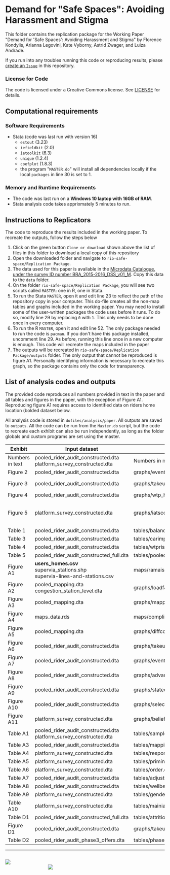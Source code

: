 # Demand for "Safe Spaces": Avoiding Harassment and Stigma

This folder contains the replication package for the Working Paper "Demand for 'Safe Spaces': Avoiding Harassment and Stigma" by Florence Kondylis, Arianna Legovini, Kate Vyborny, Astrid Zwager, and Luiza Andrade.

If you run into any troubles running this code or reproducing results, please [create an `Issue`](https://github.com/worldbank/rio-safe-space/issues/new) in this repository.

### License for Code

The code is licensed under a Creative Commons license. See [LICENSE](https://github.com/worldbank/rio-safe-space/blob/master/Replication%20Package/LICENSE) for details.


Computational requirements
---------------------------

### Software Requirements

- Stata (code was last run with version 16)
  - `estout` (3.23)
  - `iefieldkit` (2.0)
  - `ietoolkit` (6.3)
  - `unique` (1.2.4)
  - `coefplot` (1.8.3)
  - the program "`MASTER.do`" will install all dependencies locally if the local `packages` in line 30 is set to 1.

### Memory and Runtime Requirements

- The code was last run on a **Windows 10 laptop with 16GB of RAM**. 
- Stata analysis code takes apprixmately 5 minutes to run.

Instructions to Replicators
---------------------------

The code to reproduce the results included in the working paper. To recreate the outputs, follow the steps below
1. Click on the green button `Clone or download` shown above the list of files in this folder to download a local copy of this repository
1. Open the downloaded folder and navigate to `rio-safe-space/Replication Package`.
1. The data used for this paper is available in the [Microdata Catalogue, under the survey ID number BRA_2015-2016_DSS_v01_M](https://microdatalib.worldbank.org/index.php/catalog/11600). Copy this data to the `data` folder.
1. On the folder `rio-safe-space/Replication Package`, you will see two scripts called `MASTER`: one in R, one in Stata.
1. To run the Stata `MASTER`, open it and edit line 23 to reflect the path of the repository copy in your computer. This do-file creates all the non-map tables and graphs included in the working paper. You may need to install some of the user-written packages the code uses before it runs. To do so, modify line 29 by replacing `0` with `1`. This only needs to be done once in every computer.
1. To run the R `MASTER`, open it and edit line 52. The only package needed to run the code is `pacman`. If you don't have this package installed, uncomment line 29. As before, running this line once in a new computer is enough. This code will recreate the maps included in the paper
1. The outputs will be recreated in `rio-safe-space/Replication Package/outputs` folder. The only output that cannot be reproduced is figure A1. Personally identifying information is necessary to recreate this graph, so the package contains only the code for transparency.

List of analysis codes and outputs
-------------------------------

The provided code reproduces all numbers provided in text in the paper and all tables and figures in the paper, with the exception of Figure A1. Reproducing figure A1 requires access to identified data on riders home location (bolded dataset below.

All analysis code is stored in `dofiles/analysis/paper`. All outputs are saved to `outputs`. All the code can be run from the `Master.do` script, but the code to recreate each exhibit can also be run independently, as long as the folder globals and custom programs are set using the master.

| Exhibit    | Input dataset | Program | Output file |
|------------|---------------|---------|-------------|
| Numbers in text | pooled_rider_audit_constructed.dta <br> platform_survey_constructed.dta | Numbers in main text.do |  |
| Figure 2 | pooled_rider_audit_constructed.dta | graphs/eventstudy_bypremium.do | graphs/eventstudy_bypremium.png |
| Figure 3 | pooled_rider_audit_constructed.dta | graphs/takeup.do | graphs/takeup_fe.png <br> graphs/takeup_person.png |
| Figure 4 | pooled_rider_audit_constructed.dta | graphs/wtp_harass.do | graphs/wtp_harass.png |
| Figure 5 | platform_survey_constructed.dta | graphs/iatscores.do | graphs/IAT_safety.png	 <br> graphs/IAT_advances.png <br> graphs/IAT_men.png <br> graphs/IAT_women.png |
| Table 1 | pooled_rider_audit_constructed.dta | tables/balance_table.do | tables/balance_table.tex |
| Table 3 | pooled_rider_audit_constructed.dta | tables/carimpactharassment.do | tables/paper_carimpactharassment_main.tex |
| Table 4 | pooled_rider_audit_constructed.dta | tables/wtprisk.do | tables/paper_wtprisk.tex  |
| Table 5 | pooled_rider_audit_constructed_full.dta |  tables/pooled_rider_audit_constructed_full.dta | tables/back_envelope_costs_full.tex  |
| Figure A1 | **users_homes.csv** <br> supervia_stations.shp <br> supervia-lines-and-stations.csv | maps/ramais-and-homes.R | maps/ramais-and-homes.pdf |
| Figure A2 | pooled_mapping.dta <br> congestion_station_level.dta | graphs/loadfactor.do | graphs/loadfactor.png |
| Figure A3 | pooled_mapping.dta | graphs/mappingcompliancebycar.do  | graphs/mappingcompliancebycar.png <br> graphs/mappingcompliancebycar.png |
| Figure A4 | maps_data.rds | maps/compliance.R | maps/compliance.pdf |
| Figure A5 | pooled_mapping.dta | graphs/diffcompliance.do | graphs/diffcompliance.png |
| Figure A6 | pooled_rider_audit_constructed.dta | graphs/takeupandcongestion.do | graphs/takeupandcongestion.png |
| Figure A7 | pooled_rider_audit_constructed.dta | graphs/eventstudy.do | graphs/eventstudy.png <br> eventstudy_hist.png |
| Figure A8 | pooled_rider_audit_constructed.dta | graphs/advantagespinkcar.do | graphs/advantages_pink_car.png |
| Figure A9 | pooled_rider_audit_constructed.dta | graphs/statedrevealed3.do | graphs/statedrevealed3.png |
| Figure A10 | pooled_rider_audit_constructed.dta | graphs/selection.do | graphs/paper_selection.png |
| Figure A11 | platform_survey_constructed.dta | graphs/beliefs.do | graphs/beliefs.png |
| Table A1 | pooled_rider_audit_constructed.dta <br> platform_survey_constructed.dta | tables/sample_table.do | tables/sample_table.tex |
| Table A3 | pooled_rider_audit_constructed.dta | tables/mappingridercorr.do | tables/mappingridercorr.tex |
| Table A4 | platform_survey_constructed.dta | tables/response.do | tables/response.tex  |
| Table A5 | platform_survey_constructed.dta | tables/priming.do | tables/priming.tex |
| Table A6 | platform_survey_constructed.dta | tables/order.do | tables/order.tex |
| Table A7 | pooled_rider_audit_constructed.dta | tables/adjustment.do | tables/adjustment.tex |
| Table A8 | pooled_rider_audit_constructed.dta | tables/wellbeing.do | tables/paper_wellbeing_main.tex |
| Table A9 | platform_survey_constructed.dta | tables/genderdescriptives.do | tables/genderdescriptives.tex |
| Table A10 | platform_survey_constructed.dta | tables/mainiat.do | tables/mainiat.tex <br> graphs/presentation_iat_coef.png |
| Table D1 | pooled_rider_audit_constructed_full.dta | tables/attrition.do | tables/attrition.tex |
| Figure D1 | pooled_rider_audit_constructed.dta | graphs/takeup_person_bound.do | graphs/takeup_person_bound.png |
| Table D2 | pooled_rider_audit_phase3_offers.dta | tables/phase3participation.do | tables/phase3participation.tex |

---
##
<div class = "row">
  <div class = "column" style = "width:30%">
    <img src="https://github.com/worldbank/rio-safe-space/blob/master/img/wb.png" align = "left">
  </div>
  <div class = "column" style = "width:30%">
    <img src="https://github.com/worldbank/rio-safe-space/blob/master/img/i2i.png" align = "right">
  </div>
</div>
